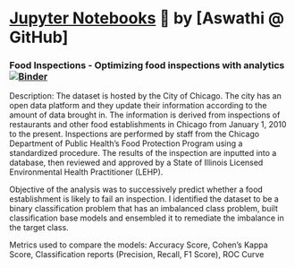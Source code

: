 # [Jupyter Notebooks](https://www.jupyter.org/) :notebook: by [Aswathi @ GitHub]

### Food Inspections - Optimizing food inspections with analytics [![Binder](https://mybinder.org/badge_logo.svg)](https://nbviewer.jupyter.org/github/ash0rajgopal/Analytics_and_ML_Projects/blob/master/Food_Inspections.ipynb)

Description: The dataset is hosted by the City of Chicago. The city has an open data platform and they update their information according to the amount of data brought in. The information is derived from inspections of restaurants and other food establishments in Chicago from January 1, 2010 to the present. Inspections are performed by staff from the Chicago Department of Public Health’s Food Protection Program using a standardized procedure. The results of the inspection are inputted into a database, then reviewed and approved by a State of Illinois Licensed Environmental Health Practitioner (LEHP).

Objective of the analysis was to successively predict whether a food establishment is likely to fail an inspection. I identified the dataset to be a binary classification problem that has an imbalanced class problem, built classification base models and ensembled it to remediate the imbalance in the target class. 

Metrics used to compare the models: Accuracy Score, Cohen’s Kappa Score, Classification reports (Precision, Recall, F1 Score), ROC Curve


